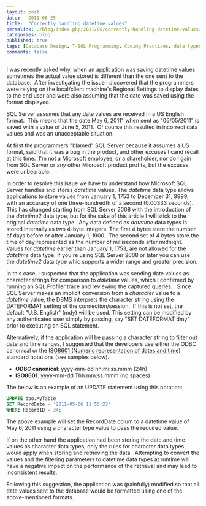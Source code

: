 ```yaml
---
layout: post
date:   2011-06-25
title:  "Correctly handling datetime values"
permalink: ./blog/index.php/2011/06/correctly-handling-datetime-values/
categories: blog
published: true
tags: [Database Design, T-SQL Programming, Coding Practices, data types, Development, SQL Server errors, Code Samples, datetime]
comments: false
---
```

I was recently asked why, when an application was saving datetime values sometimes the actual value stored is different than the one sent to the database.  After investigating the issue I discovered that the programmers were relying on the local/client machine's Regional Settings to display dates to the end user and were also assuming that the date was saved using the format displayed.

SQL Server assumes that any date values are received in a US English format.  This means that the date May 6, 2011" when sent as "06/05/2011" is saved with a value of June 5, 2011.  Of course this resulted in incorrect data values and was an unacceptable situation.

At first the programmers "blamed" SQL Server because it assumes a US format, said that it was a bug in the product, and other excuses I cand recall at this time.  I'm not a Microsoft employee, or a shareholder, nor do I gain from SQL Server or any other Microsoft product profits, but the excuses were unbearable.

In order to resolve this issue we have to understand how Microsoft SQL Server handles and stores _datetime_ values.  The _datetime_ data type allows applications to store values from January 1, 1753 to December 31, 9999, with an accuracy of one three-hundredth of a second (0.00333 seconds).  This has changed starting from SQL Server 2008 with the introduction of the _datetime2_ data type, but for the sake of this article I will stick to the original _datetime_ data type.   Any data defined as _datetime_ data types is stored internally as two 4-byte integers.  The first 4 bytes store the number of days before or after January 1, 1900.  The second set of 4 bytes store the time of day represented as the number of milliseconds after midnight.   Values for _datetime_ earlier than January 1, 1753, are not allowed for the _datetime_ data type; if you're using SQL Server 2008 or later you can use the _datetime2_ data type whic supports a wider range and greater precision.

In this case, I suspected that the application was sending date values as character strings for comparison to _datetime_ values, which I confirmed by running an SQL Profiler trace and reviewing the captured queries.   Since SQL Server makes an implicit conversion from a _character_ value to a _datetime_ value, the DBMS interprets the character string using the DATEFORMAT setting of the connection/session.  If this is not set, the default "U.S. English" (mdy) will be used.  This setting can be modified by any authenticated user simply by passing, say "SET DATEFORMAT dmy" prior to executing an SQL statement.

Alternatively, if the application will be passing a character string to filter out date and time ranges, I suggested that the developers use either the ODBC canonical or the [ISO8601 (Numeric representation of dates and time)](http://www.iso.org/iso/support/faqs/faqs_widely_used_standards/widely_used_standards_other/date_and_time_format.htm) standard notations (see samples below).

* **ODBC canonical**: yyyy-mm-dd hh:mi:ss.mmm (24h)
* **ISO8601**: yyyy-mm-dd Thh:mm:ss.mmm (no spaces)

The below is an example of an UPDATE statement using this notation:

``` sql
UPDATE dbo.MyTable
SET RecordDate = '2011-05-06 11:55:23'
WHERE RecordID = 34;
```

The above example will set the RecordDate colum to a datetime value of May 6, 2011 using a character type value to pass the required value.

If on the other hand the application had been storing the date and time values as character data types, only the rules for character data types would apply when storing and retrieving the data.  Attempting to convert the values and the filtering parameters to datetime data types at runtime will have a negative impact on the performance of the retrieval and may lead to inconsistent results.

Following this suggestion, the application was (painfully) modified so that all date values sent to the database would be formatted using one of the above-mentioned formats.
